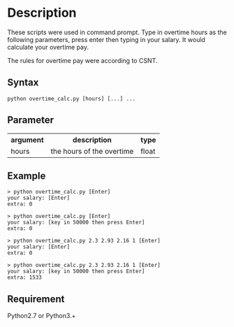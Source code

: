 # Description
These scripts were used in command prompt. Type in overtime hours as the following parameters, press enter then typing in your salary. It would calculate your overtime pay.

The rules for overtime pay were according to CSNT.

## Syntax
```
python overtime_calc.py [hours] [...] ...
```

## Parameter
<table>
    <tr>
        <th>argument</th>
        <th>description</th>
        <th>type</th>
    </tr>
    <tr>
        <td>hours</td>
        <td>the hours of the overtime</td> 
        <td>float</td>
    </tr>
</table>

## Example
```
> python overtime_calc.py [Enter]
your salary: [Enter]
extra: 0

> python overtime_calc.py [Enter]
your salary: [key in 50000 then press Enter]
extra: 0

> python overtime_calc.py 2.3 2.93 2.16 1 [Enter]
your salary: [Enter]
extra: 0

> python overtime_calc.py 2.3 2.93 2.16 1 [Enter]
your salary: [key in 50000 then press Enter]
extra: 1533
```

## Requirement
Python2.7 or Python3.+
